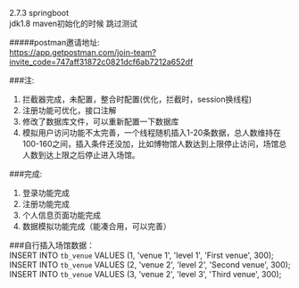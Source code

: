 2.7.3 springboot  
jdk1.8
maven初始化的时候 跳过测试  

#####postman邀请地址:  
https://app.getpostman.com/join-team?invite_code=747aff31872c0821dcf6ab7212a652df

###注:  
1. 拦截器完成，未配置，整合时配置(优化，拦截时，session换线程)
2. 注册功能可优化，接口注解
3. 修改了数据库文件，可以重新配置一下数据库
4. 模拟用户访问功能不太完善，一个线程随机插入1-20条数据，总人数维持在100-160之间，插入条件还没加，比如博物馆人数达到上限停止访问，场馆总人数到达上限之后停止进入场馆。

###完成:  
1. 登录功能完成  
2. 注册功能完成
3. 个人信息页面功能完成
4. 数据模拟功能完成（能凑合用，可以完善）


###自行插入场馆数据：    
INSERT INTO `tb_venue` VALUES (1, 'venue 1', 'level 1', 'First venue', 300);  
INSERT INTO `tb_venue` VALUES (2, 'venue 2', 'level 2', 'Second venue', 300);  
INSERT INTO `tb_venue` VALUES (3, 'venue 2', 'level 3', 'Third venue', 300);  

